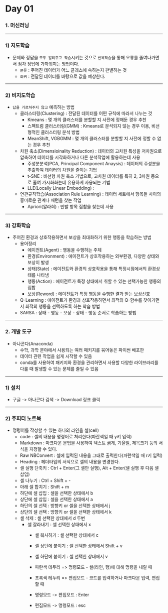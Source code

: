 # Day 01  

### 1. 머신러닝  

------------------------------------

### 1) 지도학습
* 문제와 정답을 `모두 알려주고 학습`시키는 것으로 `반복학습`을 통해 오류를 줄여나가면서 점차 정답에 가까워지는 방법이다.  
  * `분류` : 주어진 데이터가 어느 클래스에 속하는지 판별하는 것  
  * `회귀` : 전달된 데이터를 바탕으로 값을 예상한다.  

------------------------------------

### 2) 비지도학습  
* `답을 가르쳐주지 않고` 예측하는 방법  
  * 클러스터링(Clustering) : 전달된 데이터를 어떤 규칙에 따라서 나누는 것  
    * Kmeans : 몇 개의 클러스터를 분할할 지 사전에 정해둔 경우 추천  
    * 스펙트럼 클러스터링(GMM) : Kmeans로 분석되지 않는 경우 이용, 비선형적인 클러스터링 분석 방법  
    * MeanShift, VGBGMM : 몇 개의 클러스터를 분할할 지 사전에 정할 수 없는 경우 추천  
  * 차원 축소(Dimensioinality Reduction) : 데이터의 고차원 특성을 저차원으로 압축하여 데이터를 시각화하거나 다른 분석작업에 활용하는데 사용  
    * 주성분분석(PCA, Principal Component Anaysis) : 데이터의 주성분을 추출하여 데이터의 차원을 줄이는 기법  
    * t-SNE : 비선형 차원 축소 기법으로, 고차원 데이터를 특히 2, 3차원 등으로 줄여 가시화화는데 유용하게 사용되는 기법  
    * LLE(Locally Linear Embedding) :  
  * 연관규칙학습(Association Rule Learning) : 데이터 세트에서 항목들 사이의 흥미로운 관계나 패턴을 찾는 작업  
    * Apriori(알라희) : 빈발 항목 집합을 찾는데 사용  

--------------------------------------

### 3) 강화학습  
* 주어진 환경과 상호작용하면서 보상을 최대화하기 위한 행동을 학습하는 방법  
  * 용어정리  
    * 에이전트(Agent) : 행동을 수행하는 주체  
    * 환경(Environment) : 에이전트가 상호작용하는 외부환경, 다양한 상태와 보상이 발생  
    * 상태(State) : 에이전트와 환경의 상호작용을 통해 특정시점에서의 환경상태를 나타냄  
    * 행동(Action) : 에이전트가 특정 상태에서 취할 수 있는 선택가능한 행동의 집합  
    * 보상(Reword) : 에이전트가 특정 행동을 수행한 결과 받는 보상신호  
  * Q-Learning : 에이전트가 환경과 상호작용하면서 최적의 Q-함수를 찾아가면서 최적의 행동을 선택하도록 하는 학습 방법  
  * SARSA : 상태 - 행동 - 보상 - 상태 - 행동 순서로 학습하는 방법  

-----------------------------------------------------

### 2. 개발 도구  
* 아나콘다(Anaconda)  
  * 수학, 과학 분야에서 사용되는 여러 패키지를 묶어놓은 파이썬 배포판  
  * 데이터 관련 작업을 쉽게 시작할 수 있음  
  * conda를 사용하여 패키지와 환경을 관리하면서 사용할 다양한 라이브러리를 다룰 때 발생할 수 있는 문제를 줄일 수 있음  
------------------------------------------

### 1) 설치
* 구글 -> 아나콘다 검색 -> Download 링크 클릭  
---------------------------------------
### 2) 주피터 노트북
* 명령어를 작성할 수 있는 하나의 라인을 셀(cell)  
  * code : 셀의 내용을 명령어로 처리한다(파란색일 때 y키 입력)  
  * Markdown : 마크다운 문법을 사용하여 텍스트 굵게, 기울일, 제목크기 등의 서식을 지정할 수 있다.  
  * Raw NBConvert : 셀에 입력된 내용을 그대로 출력한다(파란색일 때 r키 입력)  
  * Heading : 헤더타입의 서식으로 셀의 내용을 변경한다.  
  * 셀 실행 단축키 : Ctrl + Enter(그 셀만 실행), Alt + Enter(셀 실행 후 다음 셀 삽입)	 
  * 셀 나누기 : Ctrl + Shift + -  
  * 아래 셀 합치기 : Shift + m  
  * 하단에 셀 삽입 : 셀을 선택한 상태에서 b  
  * 상단에 셀 삽입 : 셀을 선택한 상태에서 a  
  *	하단의 셀 선택 : 방향키 or 셀을 선택한 상태에서 j  
  *	상단의 셀 선택 : 방향키 or 셀을 선택한 상태에서 k  
  * 셀 삭제 			: 셀 선택한 상태에서 d 두번  
	 * 셀 잘라내기 		: 셀 선택한 상태에서 x  
		* 셀 복사하기 		: 셀 선택한 상태에서 c  
		* 셀 상단에 붙이기		: 셀 선택한 상태에서 Shift + v  
		* 셀 하단에 붙이기 		: 셀 선택한 상태에서 v  

		* 파란색 테두리 => 명령모드  - 셀(라인, 행)에 대해 명령을 내릴 때  
		* 초록색 테두리 =>  편집모드 - 코드를 입력하거나 마크다운 입력, 편집할 때  
		
		* 명령모드 -> 편집모드 : Enter  
		* 편집모드 -> 명령모드 : esc  











